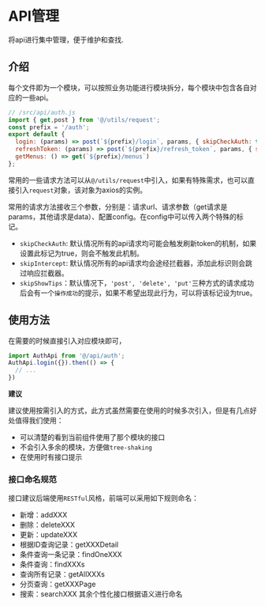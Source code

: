# API管理
将api进行集中管理，便于维护和查找.
## 介绍
每个文件即为一个模块，可以按照业务功能进行模块拆分，每个模块中包含各自对应的一些api。
```js
// /src/api/auth.js
import { get,post } from '@/utils/request';
const prefix = '/auth';
export default {
  login: (params) => post(`${prefix}/login`, params, { skipCheckAuth: true, skipShowTips: true }), // skipCheckAuth: 标识该接口不用触发刷新token机制
  refreshToken: (params) => post(`${prefix}/refresh_token`, params, { skipCheckAuth: true, skipShowTips: true }),
  getMenus: () => get(`${prefix}/menus`)
};
```
常用的一些请求方法可以从`@/utils/request`中引入，如果有特殊需求，也可以直接引入`request`对象，该对象为axios的实例。

常用的请求方法接收三个参数，分别是：请求url、请求参数（get请求是params，其他请求是data）、配置config。在config中可以传入两个特殊的标记。
- `skipCheckAuth`: 默认情况所有的api请求均可能会触发刷新token的机制，如果设置此标记为true，则会不触发此机制。
- `skipIntercept`: 默认情况所有的api请求均会途经拦截器，添加此标识则会跳过响应拦截器。
- `skipShowTips`：默认情况下，`'post', 'delete', 'put'`三种方式的请求成功后会有一个`操作成功`的提示，如果不希望出现此行为，可以将该标记设为true。

## 使用方法
在需要的时候直接引入对应模块即可，
```js
import AuthApi from '@/api/auth';
AuthApi.login({}).then(() => {
  // ...
})
```
**建议**

建议使用按需引入的方式，此方式虽然需要在使用的时候多次引入，但是有几点好处值得我们使用：
- 可以清楚的看到当前组件使用了那个模块的接口
- 不会引入多余的模块，方便做`tree-shaking`
- 在使用时有接口提示

### 接口命名规范
接口建议后端使用`RESTful`风格，前端可以采用如下规则命名：
- 新增：addXXX
- 删除：deleteXXX
- 更新：updateXXX
- 根据ID查询记录：getXXXDetail
- 条件查询一条记录：findOneXXX
- 条件查询：findXXXs
- 查询所有记录：getAllXXXs
- 分页查询：getXXXPage
- 搜索：searchXXX
其余个性化接口根据语义进行命名

